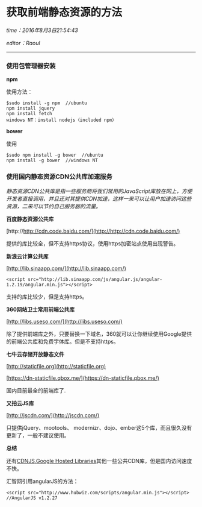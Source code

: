 # 获取前端静态资源的方法 #
*time：2016年8月3日21:54:43*

*editor：Raoul*

---

### 使用包管理器安装 ###

**npm**

使用方法：

	$sudo install -g npm  //ubuntu
    npm install jquery
	npm install fetch
	windows NT：install nodejs（included npm）

**bower**

使用

	$sudo npm install -g bower  //ubuntu
	npm install -g bower  //windows NT
### 使用国内静态资源CDN公共库加速服务 ###

*静态资源CDN公共库是指一些服务商将我们常用的JavaScript库放在网上，方便开发者直接调用，并且还对其提供CDN加速，这样一来可以让用户加速访问这些资源，二来可以节约自己服务器的流量。*

**百度静态资源公共库**

[http://http://cdn.code.baidu.com/](http://http://cdn.code.baidu.com/)

提供的库比较全，但不支持https协议，使用https加密站点使用出现警告。

**新浪云计算公共库**

[http://lib.sinaapp.com/](http://lib.sinaapp.com/)

	<script src="http://lib.sinaapp.com/js/angular.js/angular-1.2.19/angular.min.js"></script>

支持的库比较少，但是支持https。

**360网站卫士常用前端公共库**

[http://libs.useso.com/](http://libs.useso.com/)

除了提供前端库之外，只要替换一下域名，360就可以让你继续使用Google提供的前端公共库和免费字体库。但是不支持https。

**七牛云存储开放静态文件**

[http://staticfile.org](http://staticfile.org)

[https://dn-staticfile.qbox.me/](https://dn-staticfile.qbox.me/)

国内目前最全的前端库了.

**又拍云JS库**

[http://jscdn.com/](http://jscdn.com/)

只提供jQuery、mootools、 modernizr、dojo、ember这5个库，而且很久没有更新了，一般不建议使用。

**总结**

还有[CDNJS](http://www.cdnjs.cn/),[Google Hosted Libraries](https://developers.google.com/speed/libraries/)其他一些公共CDN库，但是国内访问速度不快。


汇智网引用angularJS的方法：

    <script src="http://www.hubwiz.com/scripts/angular.min.js"></script>  //AngularJS v1.2.27
